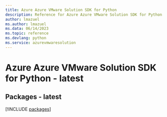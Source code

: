 ```yaml
---
title: Azure Azure VMware Solution SDK for Python
description: Reference for Azure Azure VMware Solution SDK for Python
author: lmazuel
ms.author: lmazuel
ms.data: 06/14/2023
ms.topic: reference
ms.devlang: python
ms.service: azurevmwaresolution
---
```

# Azure Azure VMware Solution SDK for Python - latest
## Packages - latest
[!INCLUDE [packages](azure-vmware-solution-index.md)]